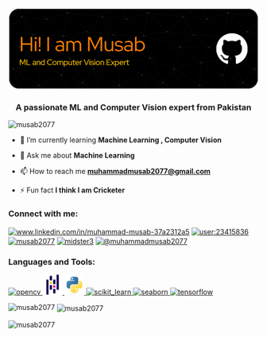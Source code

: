 ![Header](./header.png)
<h3 align="center">A passionate ML and Computer Vision expert from Pakistan</h3>

<p align="left"> <img src="https://komarev.com/ghpvc/?username=musab2077&label=Profile%20views&color=0e75b6&style=flat" alt="musab2077" /> </p>

- 🌱 I’m currently learning **Machine Learning , Computer Vision**

- 💬 Ask me about **Machine Learning**

- 📫 How to reach me **muhammadmusab2077@gmail.com**

- ⚡ Fun fact **I think I am Cricketer**

<h3 align="left">Connect with me:</h3>
<p align="left">
<a href="https://linkedin.com/in/www.linkedin.com/in/muhammad-musab-37a2312a5" target="blank"><img align="center" src="https://raw.githubusercontent.com/rahuldkjain/github-profile-readme-generator/master/src/images/icons/Social/linked-in-alt.svg" alt="www.linkedin.com/in/muhammad-musab-37a2312a5" height="30" width="40" /></a>
<a href="https://stackoverflow.com/users/user:23415836" target="blank"><img align="center" src="https://raw.githubusercontent.com/rahuldkjain/github-profile-readme-generator/master/src/images/icons/Social/stack-overflow.svg" alt="user:23415836" height="30" width="40" /></a>
<a href="https://kaggle.com/musab2077" target="blank"><img align="center" src="https://raw.githubusercontent.com/rahuldkjain/github-profile-readme-generator/master/src/images/icons/Social/kaggle.svg" alt="musab2077" height="30" width="40" /></a>
<a href="https://instagram.com/midster3" target="blank"><img align="center" src="https://raw.githubusercontent.com/rahuldkjain/github-profile-readme-generator/master/src/images/icons/Social/instagram.svg" alt="midster3" height="30" width="40" /></a>
<a href="https://medium.com/@muhammadmusab2077" target="blank"><img align="center" src="https://raw.githubusercontent.com/rahuldkjain/github-profile-readme-generator/master/src/images/icons/Social/medium.svg" alt="@muhammadmusab2077" height="30" width="40" /></a>
</p>

<h3 align="left">Languages and Tools:</h3>
<p align="left"> <a href="https://opencv.org/" target="_blank" rel="noreferrer"> <img src="https://www.vectorlogo.zone/logos/opencv/opencv-icon.svg" alt="opencv" width="40" height="40"/> </a> <a href="https://pandas.pydata.org/" target="_blank" rel="noreferrer"> <img src="https://raw.githubusercontent.com/devicons/devicon/2ae2a900d2f041da66e950e4d48052658d850630/icons/pandas/pandas-original.svg" alt="pandas" width="40" height="40"/> </a> <a href="https://www.python.org" target="_blank" rel="noreferrer"> <img src="https://raw.githubusercontent.com/devicons/devicon/master/icons/python/python-original.svg" alt="python" width="40" height="40"/> </a> <a href="https://scikit-learn.org/" target="_blank" rel="noreferrer"> <img src="https://upload.wikimedia.org/wikipedia/commons/0/05/Scikit_learn_logo_small.svg" alt="scikit_learn" width="40" height="40"/> </a> <a href="https://seaborn.pydata.org/" target="_blank" rel="noreferrer"> <img src="https://seaborn.pydata.org/_images/logo-mark-lightbg.svg" alt="seaborn" width="40" height="40"/> </a> <a href="https://www.tensorflow.org" target="_blank" rel="noreferrer"> <img src="https://www.vectorlogo.zone/logos/tensorflow/tensorflow-icon.svg" alt="tensorflow" width="40" height="40"/> </a> </p>

<p><img align="left" src="https://github-readme-stats.vercel.app/api/top-langs?username=musab2077&show_icons=true&locale=en&layout=compact" alt="musab2077" /></p>

<p>&nbsp;<img align="center" src="https://github-readme-stats.vercel.app/api?username=musab2077&show_icons=true&locale=en" alt="musab2077" /></p>

<p><img align="center" src="https://github-readme-streak-stats.herokuapp.com/?user=musab2077&" alt="musab2077" /></p>
